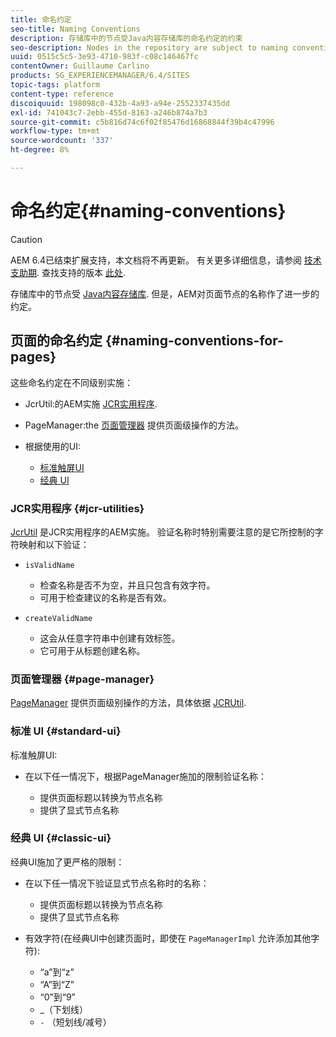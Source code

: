```yaml
---
title: 命名约定
seo-title: Naming Conventions
description: 存储库中的节点受Java内容存储库的命名约定的约束
seo-description: Nodes in the repository are subject to naming conventions of the Java Content Repository
uuid: 0515c5c5-3e93-4710-983f-c08c146467fc
contentOwner: Guillaume Carlino
products: SG_EXPERIENCEMANAGER/6.4/SITES
topic-tags: platform
content-type: reference
discoiquuid: 198098c0-432b-4a93-a94e-2552337435dd
exl-id: 741043c7-2ebb-455d-8163-a246b874a7b3
source-git-commit: c5b816d74c6f02f85476d16868844f39b4c47996
workflow-type: tm+mt
source-wordcount: '337'
ht-degree: 8%

---
```


# 命名约定{#naming-conventions}

>[!CAUTION]
>
>AEM 6.4已结束扩展支持，本文档将不再更新。 有关更多详细信息，请参阅 [技术支助期](https://helpx.adobe.com/cn/support/programs/eol-matrix.html). 查找支持的版本 [此处](https://experienceleague.adobe.com/docs/).

存储库中的节点受 [Java内容存储库](/help/sites-developing/the-basics.md#java-content-repository). 但是，AEM对页面节点的名称作了进一步的约定。

## 页面的命名约定 {#naming-conventions-for-pages}

这些命名约定在不同级别实施：

* JcrUtil:的AEM实施 [JCR实用程序](#jcr-utilities).
* PageManager:the [页面管理器](#page-manager) 提供页面级操作的方法。
* 根据使用的UI:

   * [标准触屏UI](#standard-ui)
   * [经典 UI](#classic-ui)

### JCR实用程序 {#jcr-utilities}

[JcrUtil](https://helpx.adobe.com/experience-manager/6-4/sites/developing/using/reference-materials/javadoc/index.html?com/day/cq/commons/jcr/JcrUtil.html) 是JCR实用程序的AEM实施。 验证名称时特别需要注意的是它所控制的字符映射和以下验证：

* `isValidName`

   * 检查名称是否不为空，并且只包含有效字符。
   * 可用于检查建议的名称是否有效。

* `createValidName`

   * 这会从任意字符串中创建有效标签。
   * 它可用于从标题创建名称。

### 页面管理器 {#page-manager}

[PageManager](https://helpx.adobe.com/cn/experience-manager/6-4/sites/developing/using/reference-materials/javadoc/com/day/cq/wcm/api/PageManager.html) 提供页面级别操作的方法，具体依据 [JCRUtil](#jcr-utilities).

### 标准 UI {#standard-ui}

标准触屏UI:

* 在以下任一情况下，根据PageManager施加的限制验证名称：

   * 提供页面标题以转换为节点名称
   * 提供了显式节点名称

### 经典 UI {#classic-ui}

经典UI施加了更严格的限制：

* 在以下任一情况下验证显式节点名称时的名称：

   * 提供页面标题以转换为节点名称
   * 提供了显式节点名称

* 有效字符(在经典UI中创建页面时，即使在 `PageManagerImpl` 允许添加其他字符):

   * “a”到“z”
   * “A”到“Z”
   * “0”到“9”
   * _（下划线）
   * `-` （短划线/减号）
